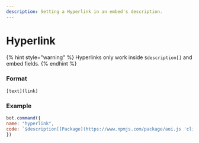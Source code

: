 ```yaml
---
description: Setting a Hyperlink in an embed's description.
---
```


# Hyperlink

{% hint style="warning" %}
Hyperlinks only work inside `$description[]` and embed fields.
{% endhint %}

### Format

```text
[text](link)
```

### Example

```javascript
bot.command({
name: "hyperlink", 
code: `$description[[Package](https://www.npmjs.com/package/aoi.js 'click')]` 
})
```

